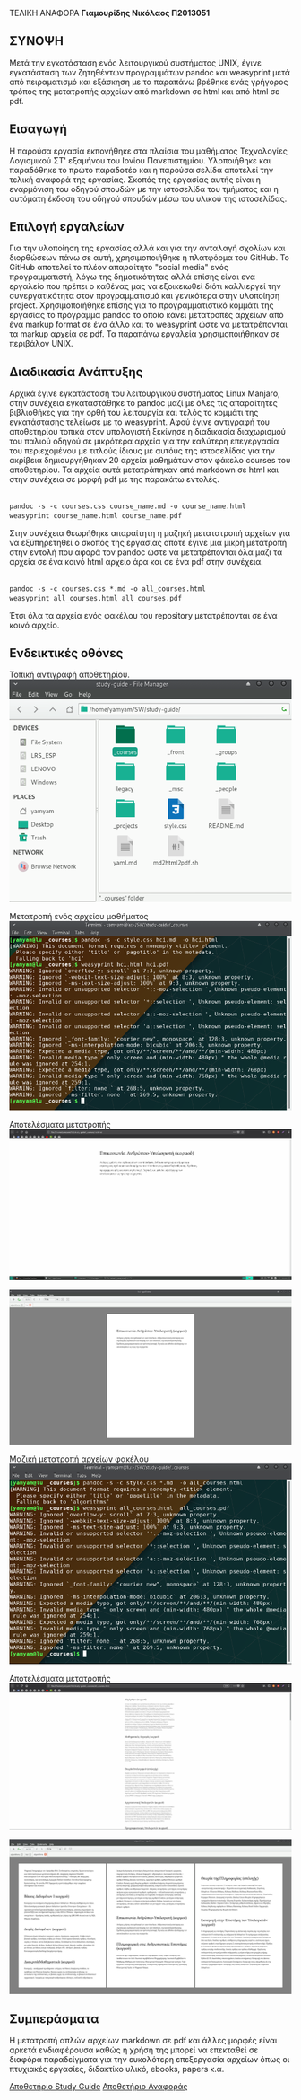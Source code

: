  ΤΕΛΙΚΗ ΑΝΑΦΟΡΑ
**Γιαμουρίδης Νικόλαος Π2013051**

## ΣΥΝΟΨΗ
Μετά την εγκατάσταση ενός λειτουργικού συστήματος UNIX, έγινε εγκατάσταση των ζητηθέντων προγραμμάτων pandoc και weasyprint μετά από πειραματισμό και εξάσκηση με τα παραπάνω βρέθηκε ενάς γρήγορος τρόπος της μετατροπής αρχείων από markdown σε html και από html σε pdf.

## Εισαγωγή
Η παρούσα εργασία εκπονήθηκε στα πλαίσια του μαθήματος Τεχνολογίες Λογισμικού ΣΤ' εξαμήνου του Ιονίου Πανεπιστημίου. Υλοποιήθηκε και παραδόθηκε το πρώτο παραδοτέο και η παρούσα σελίδα αποτελεί την τελική αναφορά της εργασίας. Σκοπός της εργασίας αυτής είναι η εναρμόνιση του οδηγού σπουδών με την ιστοσελίδα του τμήματος και η αυτόματη έκδοση του οδηγού σπουδών μέσω του υλικού της ιστοσελίδας.

## Επιλογή εργαλείων
Για την υλοποίηση της εργασίας αλλά και για την ανταλαγή σχολίων και διορθώσεων πάνω σε αυτή, χρησιμοποιήθηκε η πλατφόρμα του GitHub. To GitHub αποτελεί το πλέον απαραίτητο "social media" ενός προγραμματιστή, λόγω  της δημοτικότητας αλλά επίσης είναι ενα εργαλείο που πρέπει ο καθένας μας να εξοικειωθεί διότι καλλιεργεί την συνεργατικότητα στον προγραμματισμό και γενικότερα στην υλοποίηση project. Χρησιμοποιήθηκε επίσης για το προγραμματιστικό κομμάτι της εργασίας το πρόγραμμα pandoc το οποίο κάνει μετατροπές αρχείων από ένα markup format σε ένα άλλο και το weasyprint ώστε να μετατρέπονται τα markup αρχεία σε pdf. Τα παραπάνω εργαλεία χρησιμοποιήθηκαν σε περιβάλον UNIX.

## Διαδικασία Ανάπτυξης
Αρχικά έγινε εγκατάσταση του λειτουργικού συστήματος Linux Manjaro, στην συνέχεια εγκαταστάθηκε το pandoc μαζί με όλες τις απαραίτητες βιβλιοθήκες για την ορθή του λειτουργία και τελός το κομμάτι της εγκατάστασης τελείωσε με το weasyprint. Αφού έγινε αντιγραφή του αποθετηρίου τοπικά στον υπολογιστή ξεκίνησε η διαδικασία διαχωρισμού του παλιού οδηγού σε μικρότερα αρχεία για την καλύτερη επεγεργασία του περιεχομένου με τιτλούς ίδιους με αυτόυς της ιστοσελίδας για την ακρίβεια δημιουργήθηκαν 20 αρχεία μαθημάτων στον φάκελο courses του αποθετηρίου. Τα αρχεία αυτά μετατράπηκαν από markdown σε html και στην συνέχεια σε μορφή pdf με της παρακάτω εντολές.

```markdown

pandoc -s -c courses.css course_name.md -o course_name.html
weasyprint course_name.html course_name.pdf

```
Στην συνέχεια θεωρήθηκε απαραίτητη η μαζηκή μετατατροπή αρχείων για να εξύπηρετηθεί ο σκοπός της εργασίας οπότε έγινε μια μικρή μετατροπή στην εντολή που αφορά τον pandoc ώστε να μετατρέπονται όλα μαζι τα αρχεία σε ένα κοινό html αρχείο άρα και σε ένα pdf στην συνέχεια.

```markdown

pandoc -s -c courses.css *.md -o all_courses.html
weasyprint all_courses.html all_courses.pdf


```
Έτσι όλα τα αρχεία ενός φακέλου του repository μετατρέπονται σε ένα κοινό αρχείο.


## Ενδεικτικές οθόνες

Τοπική αντιγραφή αποθετηρίου.
![Screenshot1](  https://raw.githubusercontent.com/DIYamYam/SWFinal/master/topic.png  )

Μετατροπή ενός αρχείου μαθήματος
![Screenshot2](  https://raw.githubusercontent.com/DIYamYam/SWFinal/master/hci.convert.png  )

Αποτελέσματα μετατροπής
![Screenshot3](  https://raw.githubusercontent.com/DIYamYam/SWFinal/master/hcihtml.png  )

![Screenshot4](  https://raw.githubusercontent.com/DIYamYam/SWFinal/master/hcipdf.png  )

Μαζική μετατροπή αρχείων φακέλου
![Screenshot5](  https://raw.githubusercontent.com/DIYamYam/SWFinal/master/allconvert.png  )

Αποτελέσματα μετατροπής
![Screenshot6](  https://raw.githubusercontent.com/DIYamYam/SWFinal/master/allhtml.png  )

![Screenshot7](  https://raw.githubusercontent.com/DIYamYam/SWFinal/master/allpdf.png  )


## Συμπεράσματα
Η μετατροπή απλών αρχείων markdown σε pdf και άλλες μορφές είναι αρκετά ενδιαφέρουσα καθώς η χρήση της μπορεί να επεκταθεί σε διαφόρα παραδείγματα για την ευκολότερη επεξεργασία αρχείων όπως οι πτυχιακές εργασίες, διδακτίκο υλικό, ebooks, papers κ.α.



[Αποθετήριο Study Guide](https://github.com/DIYamYam/study-guide)
[Αποθετήριο Αναφοράς](https://github.com/DIYamYam/SWFinal)
